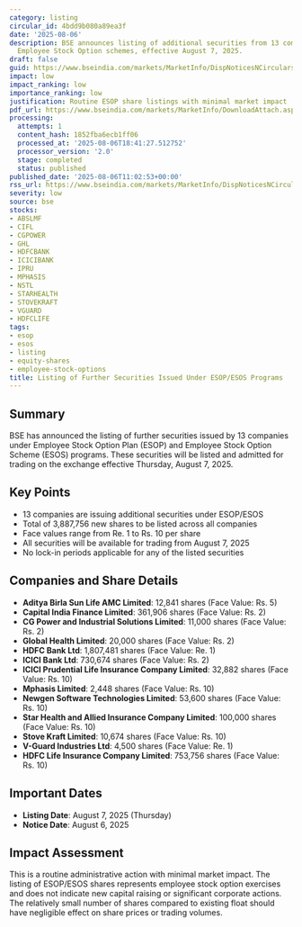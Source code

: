 ```yaml
---
category: listing
circular_id: 4bdd9b080a89ea3f
date: '2025-08-06'
description: BSE announces listing of additional securities from 13 companies under
  Employee Stock Option schemes, effective August 7, 2025.
draft: false
guid: https://www.bseindia.com/markets/MarketInfo/DispNoticesNCirculars.aspx?Noticeid={D3C28FAD-2478-4D6D-B509-693BBBC4739D}&noticeno=20250806-21&dt=08/06/2025&icount=21&totcount=60&flag=0
impact: low
impact_ranking: low
importance_ranking: low
justification: Routine ESOP share listings with minimal market impact
pdf_url: https://www.bseindia.com/markets/MarketInfo/DownloadAttach.aspx?id=20250806-21&attachedId=
processing:
  attempts: 1
  content_hash: 1852fba6ecb1ff06
  processed_at: '2025-08-06T18:41:27.512752'
  processor_version: '2.0'
  stage: completed
  status: published
published_date: '2025-08-06T11:02:53+00:00'
rss_url: https://www.bseindia.com/markets/MarketInfo/DispNoticesNCirculars.aspx?Noticeid={D3C28FAD-2478-4D6D-B509-693BBBC4739D}&noticeno=20250806-21&dt=08/06/2025&icount=21&totcount=60&flag=0
severity: low
source: bse
stocks:
- ABSLMF
- CIFL
- CGPOWER
- GHL
- HDFCBANK
- ICICIBANK
- IPRU
- MPHASIS
- NSTL
- STARHEALTH
- STOVEKRAFT
- VGUARD
- HDFCLIFE
tags:
- esop
- esos
- listing
- equity-shares
- employee-stock-options
title: Listing of Further Securities Issued Under ESOP/ESOS Programs
---
```


## Summary

BSE has announced the listing of further securities issued by 13 companies under Employee Stock Option Plan (ESOP) and Employee Stock Option Scheme (ESOS) programs. These securities will be listed and admitted for trading on the exchange effective Thursday, August 7, 2025.

## Key Points

- 13 companies are issuing additional securities under ESOP/ESOS
- Total of 3,887,756 new shares to be listed across all companies
- Face values range from Re. 1 to Rs. 10 per share
- All securities will be available for trading from August 7, 2025
- No lock-in periods applicable for any of the listed securities

## Companies and Share Details

- **Aditya Birla Sun Life AMC Limited**: 12,841 shares (Face Value: Rs. 5)
- **Capital India Finance Limited**: 361,906 shares (Face Value: Rs. 2)
- **CG Power and Industrial Solutions Limited**: 11,000 shares (Face Value: Rs. 2)
- **Global Health Limited**: 20,000 shares (Face Value: Rs. 2)
- **HDFC Bank Ltd**: 1,807,481 shares (Face Value: Re. 1)
- **ICICI Bank Ltd**: 730,674 shares (Face Value: Rs. 2)
- **ICICI Prudential Life Insurance Company Limited**: 32,882 shares (Face Value: Rs. 10)
- **Mphasis Limited**: 2,448 shares (Face Value: Rs. 10)
- **Newgen Software Technologies Limited**: 53,600 shares (Face Value: Rs. 10)
- **Star Health and Allied Insurance Company Limited**: 100,000 shares (Face Value: Rs. 10)
- **Stove Kraft Limited**: 10,674 shares (Face Value: Rs. 10)
- **V-Guard Industries Ltd**: 4,500 shares (Face Value: Re. 1)
- **HDFC Life Insurance Company Limited**: 753,756 shares (Face Value: Rs. 10)

## Important Dates

- **Listing Date**: August 7, 2025 (Thursday)
- **Notice Date**: August 6, 2025

## Impact Assessment

This is a routine administrative action with minimal market impact. The listing of ESOP/ESOS shares represents employee stock option exercises and does not indicate new capital raising or significant corporate actions. The relatively small number of shares compared to existing float should have negligible effect on share prices or trading volumes.